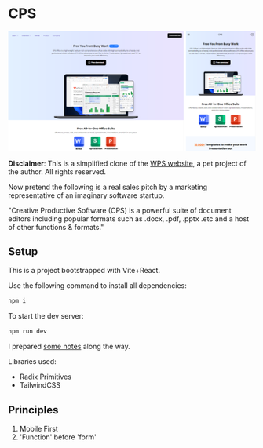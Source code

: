 # CPS

![cps hero](./public/readme-hero.png)

**Disclaimer**: This is a simplified clone of the [WPS website](https://www.wps.com), a pet project of the author. All rights reserved.

Now pretend the following is a real sales pitch by a marketing representative of an imaginary software startup.

"Creative Productive Software (CPS) is a powerful suite of document editors including popular formats such as .docx, .pdf, .pptx .etc and a host of other functions &amp; formats."

## Setup

This is a project bootstrapped with Vite+React.

Use the following command to install all dependencies:

```bash
npm i
```

To start the dev server:

```bash
npm run dev
```

I prepared [some notes](./docs/general.md) along the way.

Libraries used:

- Radix Primitives
- TailwindCSS

## Principles

1. Mobile First
2. 'Function' before 'form'
